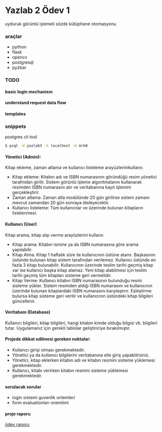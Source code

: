 # Yazlab 2 Ödev 1
uyduruk görüntü işlemeli sözde kütüphane otomasyonu

### araçlar 
- python
- flask
- opencv
- postgresql
- pyzbar

### TODO
#### basic login mechanism
#### understand request data flow
#### templates

### snippets 
postgres cli tool
```bash
$ psql -d yazlab3 -h localhost -U mrk0
```

#### Yönetici (Admin):
Kitap ekleme, zaman atlama ve kullanıcı listeleme arayüzlerinikullanır.
- Kitap ekleme: Kitabın adı ve ISBN numarasının göründüğü resim yönetici
tarafından girilir. Sistem görüntü işleme algoritmalarını kullanarak resimden ISBN numarasını alır ve veritabanına kayıt işlemini gerçekleştirir.
- Zaman atlama: Zaman atla modülünde 20 gün girilirse sistem zamanı mevcut zamandan 20 gün sonraya öteleyecektir.
- Kullanıcı listeleme: Tüm kullanıcılar ve üzerinde bulunan kitapların listelenmesi.

#### Kullanıcı (User)
Kitap arama, kitap alıp verme arayüzlerini kullanır.
- Kitap arama: Kitabın ismine ya da ISBN numarasına göre arama yapılabilir.
- Kitap Alma: Kitap 1 haftalık süre ile kullanıcının üstüne atanır. Başkasının üstünde bulunan kitap sistem tarafından verilemez. Kullanıcı üstünde en fazla 3 kitap bulunabilir. Kullanıcının üzerinde teslim tarihi geçmiş kitap var ise kullanıcı başka kitap alamaz. Yeni kitap alabilmesi için teslim tarihi geçmiş tüm kitapları sisteme geri vermelidir.
- Kitap Verme: Kullanıcı kitabın ISBN numarasının bulunduğu resmi sisteme yükler. Sistem resimden aldığı ISBN numarasını ve kullanıcının üzerinde bulunan kitaplardaki ISBN numarasını karşılaştırır. Eşleştirme bulursa kitap sisteme geri verilir ve kullanıcının üstündeki kitap bilgileri güncellenir.

#### Veritabanı (Database)
 Kullanıcı bilgileri, kitap bilgileri, hangi kitabın kimde
olduğu bilgisi vb. bilgileri tutar. Uygulamanız için gerekli tablolar geliştiriciye
bırakılmıştır.

#### Projede dikkat edilmesi gereken noktalar:
- Kullanıcı girişi olması gerekmektedir.
- Yönetici ya da kullanıcı bilgilerini veritabanına elle giriş yapabilirsiniz.
- Yönetici, kitap eklerken kitabın adı ve kitabın resmini sisteme yüklemesi gerekmektedir.
- Kullanıcı, kitabı verirken kitabın resmini sisteme yüklemesi gerekmektedir.

#### sorulacak sorular 
- login sistemi guvenlik onlemleri
- form evaluationları onemlimi

#### proje raporu 
[ödev raporu](https://www.mrkaurelius.xyz/pdf/yazlab2p1.pdf)
